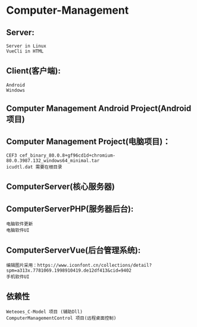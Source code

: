 # Computer-Management
## Server:
    Server in Linux 
    VueCli in HTML 

## Client(客户端):
    Android 
    Windows 

## Computer Management Android Project(Android项目)

## Computer Management Project(电脑项目)：
    CEF3 cef_binary_80.0.8+gf96cd1d+chromium-80.0.3987.132_windows64_minimal.tar 
    icudtl.dat 需要在根目录 

## ComputerServer(核心服务器)

## ComputerServerPHP(服务器后台):
    电脑软件更新 
    电脑软件UI 

## ComputerServerVue(后台管理系统):
    编辑图片采用：https://www.iconfont.cn/collections/detail?spm=a313x.7781069.1998910419.de12df413&cid=9402 
    手机软件UI 

## 依赖性
    Weteoes_C-Model 项目 (辅助Dll)
    ComputerManagementControl 项目(远程桌面控制)
